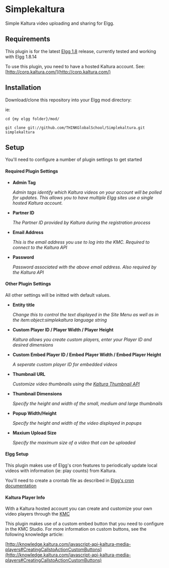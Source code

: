 # Simplekaltura

Simple Kaltura video uploading and sharing for Elgg.

## Requirements

This plugin is for the latest [Elgg 1.8](http://elgg.org/) release, currently tested and working with Elgg 1.8.14

To use this plugin, you need to have a hosted Kaltura account. See: [http://corp.kaltura.com/](http://corp.kaltura.com/)

## Installation

Download/clone this repository into your Elgg mod directory:

ie:

	cd {my elgg folder}/mod/

	git clone git://github.com/THINKGlobalSchool/Simplekaltura.git simplekaltura

## Setup

You'll need to configure a number of plugin settings to get started

#### Required Plugin Settings

* **Admin Tag**

	*Admin tags identify which Kaltura videos on your account will be polled for updates. This allows you to have multiple Elgg sites use a single hosted Kaltura account.*

* **Partner ID**

	*The Partner ID provided by Kaltura during the registration process*

* **Email Address**

	*This is the email address you use to log into the KMC. Required to connect to the Kaltura API*

* **Password**

	*Password associated with the above email address. Also required by the Kaltura API*

#### Other Plugin Settings

All other settings will be initted with default values.

* **Entity title**

	*Change this to control the text displayed in the Site Menu as well as in the item:object:simplekaltura language string*

* **Custom Player ID / Player Width / Player Height**

	*Kaltura allows you create custom players, enter your Player ID and desired dimensions*	

* **Custom Embed Player ID / Embed Player Width / Embed Player Height**

	*A seperate custom player ID for embedded videos*

* **Thumbnail URL** 

	*Customize video thumbnails using the [Kaltura Thumbnail API](http://corp.kaltura.com/wiki/index.php/KalturaAPI:thumbnail)*

* **Thumbnail Dimensions**

	*Specify the height and width of the small, medium and large thumbnails*

* **Popup Width/Height**

	*Specify the height and width of the video displayed in popups*

* **Maxium Upload Size**

	*Specify the maximum size of a video that can be uploaded*

#### Elgg Setup

This plugin makes use of Elgg's cron features to periodically update local videos with information (ie: play counts) from Kaltura. 

You'll need to create a crontab file as described in [Elgg's cron documentation](http://docs.elgg.org/wiki/Cron)

#### Kaltura Player Info

With a Kaltura hosted account you can create and customize your own video players through the [KMC](http://www.kaltura.org/project/Kaltura_Management_Console) 

This plugin makes use of a custom embed button that you need to configure in the KMC Studio. For more information on custom buttons, see the following knowledge article: 

[http://knowledge.kaltura.com/javascript-api-kaltura-media-players#CreatingCallstoActionCustomButtons](http://knowledge.kaltura.com/javascript-api-kaltura-media-players#CreatingCallstoActionCustomButtons)